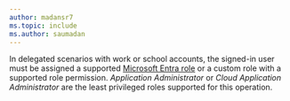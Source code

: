 ```yaml
---
author: madansr7
ms.topic: include
ms.author: saumadan
---
```


In delegated scenarios with work or school accounts, the signed-in user must be assigned a supported [Microsoft Entra role](/entra/identity/role-based-access-control/permissions-reference?toc=%2Fgraph%2Ftoc.json) or a custom role with a supported role permission. *Application Administrator* or *Cloud Application Administrator* are the least privileged roles supported for this operation.

